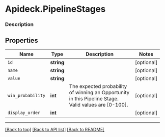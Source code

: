 # Apideck.PipelineStages

### Description

## Properties
Name | Type | Description | Notes
------------ | ------------- | ------------- | -------------
`id` | **string** |  | [optional] 
`name` | **string** |  | [optional] 
`value` | **string** |  | [optional] 
`win_probability` | **int** | The expected probability of winning an Opportunity in this Pipeline Stage. Valid values are [0-100]. | [optional] 
`display_order` | **int** |  | [optional] 





---

[[Back to top]](#) [[Back to API list]](../../../../README.md#documentation-for-api-endpoints) [[Back to README]](../../../../README.md)


